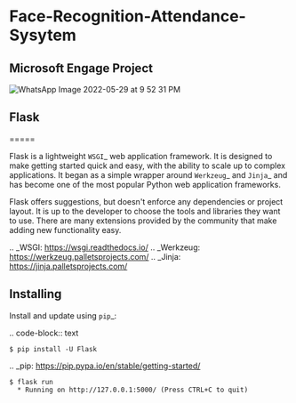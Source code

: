 # Face-Recognition-Attendance-Sysytem
## Microsoft Engage Project
![WhatsApp Image 2022-05-29 at 9 52 31 PM](https://user-images.githubusercontent.com/105964208/170880479-f263d80b-48a4-4178-b555-e8e8263168eb.jpeg)


## Flask
=====

Flask is a lightweight `WSGI`_ web application framework. It is designed
to make getting started quick and easy, with the ability to scale up to
complex applications. It began as a simple wrapper around `Werkzeug`_
and `Jinja`_ and has become one of the most popular Python web
application frameworks.

Flask offers suggestions, but doesn't enforce any dependencies or
project layout. It is up to the developer to choose the tools and
libraries they want to use. There are many extensions provided by the
community that make adding new functionality easy.

.. _WSGI: https://wsgi.readthedocs.io/
.. _Werkzeug: https://werkzeug.palletsprojects.com/
.. _Jinja: https://jinja.palletsprojects.com/


Installing
----------

Install and update using `pip`_:

.. code-block:: text

    $ pip install -U Flask

.. _pip: https://pip.pypa.io/en/stable/getting-started/



    $ flask run
      * Running on http://127.0.0.1:5000/ (Press CTRL+C to quit)


